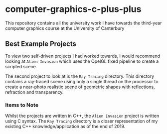 # computer-graphics-c-plus-plus

This repository contains all the university work I have towards the third-year computer graphics course at the University of Canterbury

## Best Example Projects

To view two self-driven projects I had worked towards, I would recommend looking at `Alien Invasion` which uses the OpelGL fixed pipeline to create a scripted scene.

The second project to look at is the `Ray Tracing` directory. This directory contains a ray-traced scene using only a single thread on the processor to create a
near-photo realistic scene of geometric shapes with reflections, refraction and transparency.

### Items to Note
Whilst the projects are written in C++, the `Alien Invasion` project is written using C syntax.
The `Ray Tracing` directory is a closer representation of my existing C++ knowledge/application as of the end of 2019.

